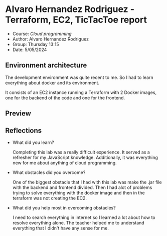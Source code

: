 # Alvaro Hernandez Rodriguez - Terraform, EC2, TicTacToe report
- Course: *Cloud programming*
- Author: Alvaro Hernandez Rodriguez
- Group: Thursday 13:15
- Date: 5/05/2024
## Environment architecture
The development environment was quite recent to me. So I had to learn everything about docker and its environment. 

It consists of an EC2 instance running a Terraform with 2 Docker images, one for the backend of the code and one for the frontend. 
## Preview


## Reflections

- What did you learn?
  
  Completing this lab was a really difficult experience. It served as a refresher for my JavaScript knowledge. Additionally, it was everything new for me about anything of cloud programming.
- What obstacles did you overcome?
  
  One of the biggest obstacle that I had with this lab was make the .jar file with the backend and frontend divided. Then I had alot of problems trying to solve everything with the docker image and then in the terraform was not creating the EC2.
- What did you help most in overcoming obstacles?
  
  I need to search everything in internet so I learned a lot about how to resolve everything alone. The teacher helped me to understand everything that I didn't have any sense for me.
